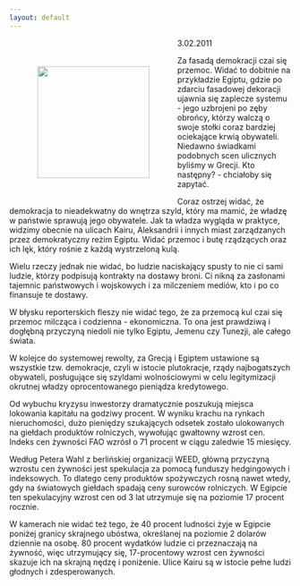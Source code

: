 ```yaml
---
layout: default
---
```

<img src="{{site.baseurl}}\articles\pictures\465.pira.jpg" align="left" hspace="50" vspace="50" width="200"><!--0--><p>
3.02.2011</p><p></p><p>Za fasadą demokracji czai się przemoc. Widać to dobitnie na przykładzie Egiptu, gdzie po zdarciu fasadowej dekoracji ujawnia się zaplecze systemu - jego uzbrojeni po zęby obrońcy, którzy walczą o swoje stołki coraz bardziej ociekające krwią obywateli. Niedawno świadkami podobnych scen ulicznych byliśmy w Grecji. Kto następny? - chciałoby się zapytać.</p><p></p><p>Coraz ostrzej widać, że demokracja to nieadekwatny do wnętrza szyld, który ma mamić, że władzę w państwie sprawują jego obywatele. Jak ta władza wygląda w praktyce, widzimy obecnie na ulicach Kairu, Aleksandrii i innych miast zarządzanych przez demokratyczny reżim Egiptu. Widać przemoc i butę rządzących oraz ich lęk, który rośnie z każdą wystrzeloną kulą.</p><p></p><p>Wielu rzeczy jednak nie widać, bo ludzie naciskający spusty to nie ci sami ludzie, którzy podpisują kontrakty na dostawy broni. Ci nikną za zasłonami tajemnic państwowych i wojskowych i za milczeniem mediów, kto i po co finansuje te dostawy.</p><p></p><p>W błysku reporterskich fleszy nie widać tego, że za przemocą kul czai się przemoc milcząca i codzienna - ekonomiczna. To ona jest prawdziwą i dogłębną przyczyną niedoli nie tylko Egiptu, Jemenu czy Tunezji, ale całego świata.</p><p></p><p>W kolejce do systemowej rewolty, za Grecją i Egiptem ustawione są
wszystkie tzw. demokracje, czyli w istocie plutokracje, rządy
najbogatszych obywateli, posługujące się szyldami wolnościowymi w celu
legitymizacji okrutnej władzy oprocentowanego pieniądza kredytowego.</p><p></p><p>Od wybuchu kryzysu inwestorzy dramatycznie poszukują miejsca lokowania kapitału na godziwy procent. W wyniku krachu na rynkach nieruchomości, dużo pieniędzy szukających odsetek zostało ulokowanych na giełdach produktów rolniczych, wywołując gwałtowny wzrost cen. Indeks cen żywności FAO wzrósł o 71 procent w ciągu zaledwie 15 miesięcy.</p><p></p><p>Według Petera Wahl z berlińskiej organizacji WEED, główną przyczyną wzrostu cen żywności jest spekulacja za pomocą funduszy hedgingowych i indeksowych. To dlatego ceny produktów spożywczych rosną nawet wtedy, gdy na światowych giełdach spadają ceny surowców rolniczych. W Egipcie ten spekulacyjny wzrost cen od 3 lat utrzymuje się na poziomie 17 procent rocznie.</p><p></p><p>W kamerach nie widać też tego, że 40 procent ludności żyje w Egipcie poniżej granicy skrajnego ubóstwa, określanej na poziomie 2 dolarów dziennie na osobę. 80 procent wydatków ludzie ci przeznaczają na żywność, więc utrzymujący się, 17-procentowy wzrost cen żywności skazuje ich na skrajną nędzę i poniżenie. Ulice Kairu są w istocie pełne ludzi głodnych i zdesperowanych.</p><p>
</p><p></p>